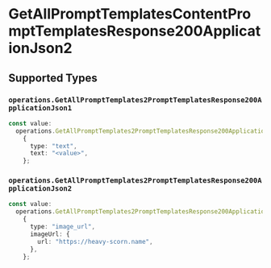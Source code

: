 # GetAllPromptTemplatesContentPromptTemplatesResponse200ApplicationJson2


## Supported Types

### `operations.GetAllPromptTemplates2PromptTemplatesResponse200ApplicationJson1`

```typescript
const value:
  operations.GetAllPromptTemplates2PromptTemplatesResponse200ApplicationJson1 =
    {
      type: "text",
      text: "<value>",
    };
```

### `operations.GetAllPromptTemplates2PromptTemplatesResponse200ApplicationJson2`

```typescript
const value:
  operations.GetAllPromptTemplates2PromptTemplatesResponse200ApplicationJson2 =
    {
      type: "image_url",
      imageUrl: {
        url: "https://heavy-scorn.name",
      },
    };
```

